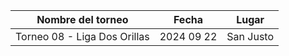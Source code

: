 |      Nombre del torneo       |   Fecha    |   Lugar   |
|:----------------------------:|:----------:|:---------:|
| Torneo 08 - Liga Dos Orillas | 2024 09 22 | San Justo |